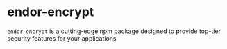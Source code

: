 # endor-encrypt
`endor-encrypt` is a cutting-edge npm package designed to provide top-tier security features for your applications
